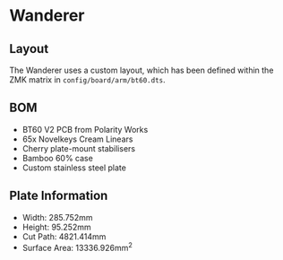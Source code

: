 # Wanderer

## Layout

The Wanderer uses a custom layout, which has been defined within the ZMK matrix in `config/board/arm/bt60.dts`.

## BOM

+ BT60 V2 PCB from Polarity Works
+ 65x Novelkeys Cream Linears
+ Cherry plate-mount stabilisers
+ Bamboo 60% case
+ Custom stainless steel plate

## Plate Information

+ Width: 285.752mm
+ Height: 95.252mm
+ Cut Path: 4821.414mm
+ Surface Area: 13336.926mm<sup>2</sup>